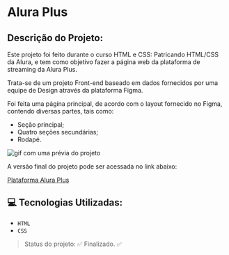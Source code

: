 # Alura Plus

## Descrição do Projeto:

Este projeto foi feito durante o curso HTML e CSS: Patricando HTML/CSS da Alura, e tem como objetivo fazer a página web da plataforma de streaming da Alura Plus.

Trata-se de um projeto Front-end baseado em dados fornecidos por uma equipe de Design através da plataforma Figma.

Foi feita uma página principal, de acordo com o layout fornecido no Figma, contendo diversas partes, tais como:

* Seção principal;
* Quatro seções secundárias;
* Rodapé.

![gif com uma prévia do projeto](./img/gif-alura-plus.gif)

A versão final do projeto pode ser acessada no link abaixo:

[Plataforma Alura Plus](https://alura-plus-six-roan-72.vercel.app/)

## :computer: Tecnologias Utilizadas:

- `HTML`
- `CSS`

> Status do projeto: :white_check_mark: Finalizado. :white_check_mark:
